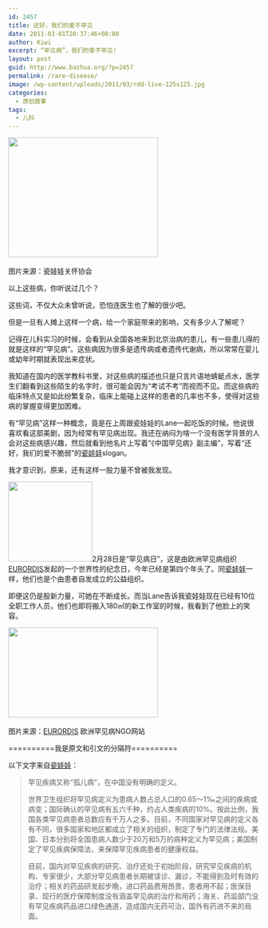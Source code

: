 ```yaml
---
id: 2457
title: 还好，我们的爱不罕见
date: 2011-03-01T20:37:46+00:00
author: Kiwi
excerpt: “罕见病”，我们的爱不罕见!
layout: post
guid: http://www.bazhua.org/?p=2457
permalink: /rare-disease/
image: /wp-content/uploads/2011/03/rdd-live-125x125.jpg
categories:
  - 原创故事
tags:
  - 儿科
---
```

<div id="attachment_2473" style="width: 310px" class="wp-caption alignnone">
  <a href="http://www.chinadolls.cn/index.php/%E7%BD%95%E8%A7%81%E7%96%BE%E7%97%85/%E5%AE%9A%E4%B9%89/"><img class="size-medium wp-image-2473 " title="11" src="/wp-content/uploads/2011/03/11-300x240.jpg" alt="" width="300" height="240" srcset="/wp-content/uploads/2011/03/11-300x240.jpg 300w, /wp-content/uploads/2011/03/11-150x120.jpg 150w, /wp-content/uploads/2011/03/11.jpg 468w" sizes="(max-width: 300px) 100vw, 300px" /></a>
  
  <p class="wp-caption-text">
    图片来源：瓷娃娃关怀协会
  </p>
</div>

以上这些病，你听说过几个？

这些词，不仅大众未曾听说，恐怕连医生也了解的很少吧。

但是一旦有人摊上这样一个病，给一个家庭带来的影响，又有多少人了解呢？

记得在儿科实习的时候，会看到从全国各地来到北京治病的患儿，有一些患儿得的就是这样的“罕见病”。这些病因为很多是遗传病或者遗传代谢病，所以常常在婴儿或幼年时期就表现出来症状。

我知道在国内的医学教科书里，对这些病的描述也只是只言片语地蜻蜓点水，医学生们翻看到这些陌生的名字时，很可能会因为“考试不考”而视而不见。而这些病的临床特点又是如此纷繁复杂，临床上能碰上这样的患者的几率也不多，使得对这些病的掌握变得更加困难。

有“罕见病”这样一种概念，竟是在上周跟瓷娃娃的Lane一起吃饭的时候。他说很喜欢看<House>这部美剧，因为经常有罕见病出现。我还在纳闷为啥一个没有医学背景的人会对这些病感兴趣，然后就看到他名片上写着“《中国罕见病》副主编”，写着“还好，我们的爱不脆弱”的[瓷娃娃](http://www.chinadolls.cn/)slogan。

我才意识到，原来，还有这样一股力量不曾被我发现。

[<img class="alignright size-medium wp-image-2478" title="RDD_white" src="/wp-content/uploads/2011/03/rdd_white_lg-300x286.jpg" alt="" width="168" height="160" srcset="/wp-content/uploads/2011/03/rdd_white_lg-300x286.jpg 300w, /wp-content/uploads/2011/03/rdd_white_lg-150x143.jpg 150w, /wp-content/uploads/2011/03/rdd_white_lg.jpg 600w" sizes="(max-width: 168px) 100vw, 168px" />](/wp-content/uploads/2011/03/rdd_white_lg.jpg)2月28日是“罕见病日”，这是由欧洲罕见病组织[EURORDIS](http://www.eurordis.org/ "Rare Disease Europe")发起的一个世界性的纪念日，今年已经是第四个年头了。同[瓷娃娃](http://www.chinadolls.cn/)一样，他们也是个由患者自发成立的公益组织。

即便这仍是股新力量，可她在不断成长。而当Lane告诉我瓷娃娃现在已经有10位全职工作人员，他们也即将搬入180㎡的新工作室的时候，我看到了他脸上的笑容。

<img class="size-medium wp-image-2458 alignnone" title="rdd live" src="/wp-content/uploads/2011/03/rdd-live-300x180.jpg" alt="" width="300" height="180" srcset="/wp-content/uploads/2011/03/rdd-live-300x180.jpg 300w, /wp-content/uploads/2011/03/rdd-live-150x90.jpg 150w, /wp-content/uploads/2011/03/rdd-live.jpg 550w" sizes="(max-width: 300px) 100vw, 300px" />

图片来源：[EURORDIS](http://www.eurordis.org/ "Rare Disease Europe") 欧洲罕见病NGO网站

==========我是原文和引文的分隔符==========

以下文字来自[瓷娃娃](http://www.chinadolls.cn/index.php/%E7%BD%95%E8%A7%81%E7%96%BE%E7%97%85/%E5%AE%9A%E4%B9%89/)：

> 罕见疾病又称“孤儿病”，在中国没有明确的定义。
> 
> 世界卫生组织将罕见病定义为患病人数占总人口的0.65～1‰之间的疾病或病变；国际确认的罕见病有五六千种，约占人类疾病的10%。按此比例，我国各类罕见病患者总数应有千万人之多。目前，不同国家对罕见病的定义各有不同，很多国家和地区都成立了相关的组织，制定了专门的法律法规。美国、日本分别将全国患病人数少于20万和5万的病种定义为罕见病；美国制定了罕见疾病保障法，来保障罕见疾病患者的健康权益。
> 
> 目前，国内对罕见疾病的研究、治疗还处于初始阶段，研究罕见疾病的机构、专家很少，大部分罕见病患者长期被误诊、漏诊，不能得到及时有效的治疗；相关的药品研发起步晚，进口药品费用昂贵，患者用不起；医保目录、现行的医疗保障制度没有涵盖罕见病的治疗和用药；海关、药监部门没有罕见疾病药品进口绿色通道，造成国内无药可治，国外有药进不来的局面。

